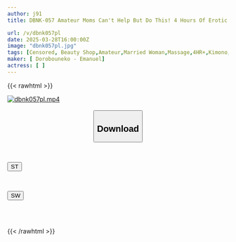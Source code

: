 ```yaml
---
author: j91
title: DBNK-057 Amateur Moms Can't Help But Do This! 4 Hours Of Erotic Massage At A Beauty Salon For Women

url: /v/dbnk057pl
date: 2025-03-28T16:00:00Z
image: "dbnk057pl.jpg"
tags: [Censored, Beauty Shop,Amateur,Married Woman,Massage,4HR+,Kimono, Mourning	]
maker: [ Dorobouneko - Emanuel]
actress: [ ]
---
```



{{< rawhtml >}}

<div class="video" data-videoid="laaLAaoZkLt7Rkm">
    <a href="javascript:;">
        <img src="/v/dbnk057pl/dbnk057pl.jpg" width="WIDTH" height="HEIGHT" alt="dbnk057pl.mp4" loading="lazy">
    </a>
</div>

<script type="text/javascript" src="https://j91.asia/asset/on-demand-st.js"></script>

<br>
  <link rel="stylesheet" href="https://j91.asia/asset/bs5.css">
  
  <center>
  <button class="btn btn-primary" type="button" data-bs-toggle="collapse" data-bs-target=".multi-collapse" aria-expanded="false" aria-controls="multiCollapseExample1 multiCollapseExample2"><h2>Download</h2></button></center>
</p>
<div class="row">
  <div class="col">
    <div class="collapse multi-collapse" id="multiCollapseExample1">
      <div class="card card-body">
	      	      <br>
<div class="buttons">  
<p><a href="/v/dbnk057pl/st.html" target="_blank"><button class="btn-hover color-3"><i class="fa fa-download"></i> ST</button></a></p></div>
    </div>
  </div>
</div>
  <div class="col">
    <div class="collapse multi-collapse" id="multiCollapseExample2">
      <div class="card card-body">
	      <br>
<div class="buttons">
<p><a href="/v/dbnk057pl/sw.html" target="_blank"><button class="btn-hover color-2"><i class="fa fa-download"></i> SW</button></a></p></div>
<br><br>
      </div>
    </div>
  </div>
</div>

{{< /rawhtml >}}